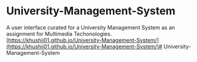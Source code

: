 # University-Management-System
A user interface curated for a University Management System as an assignment for Multimedia Techonologies. 
[https://khushii01.github.io/University-Management-System/](https://khushii01.github.io/University-Management-System/)#   U n i v e r s i t y - M a n a g e m e n t - S y s t e m  
 